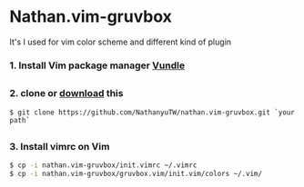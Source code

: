 # Nathan.vim-gruvbox

It's I used for vim color scheme and different kind of plugin


### 1. Install Vim package manager [Vundle](https://github.com/VundleVim/Vundle.vim/blob/master/README.md)

##
### 2. clone or [download](https://github.com/NathanyuTW/nathan.vim-gruvbox/archive/master.zip) this 
```git
$ git clone https://github.com/NathanyuTW/nathan.vim-gruvbox.git `your path`
```


##
### 3. Install vimrc on Vim
```bash
$ cp -i nathan.vim-gruvbox/init.vimrc ~/.vimrc
$ cp -i nathan.vim-gruvbox/gruvbox.vim/init.vim/colors ~/.vim/
```

